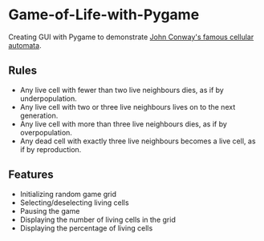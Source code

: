 # Game-of-Life-with-Pygame

Creating GUI with Pygame to demonstrate [John Conway's famous cellular automata](https://en.wikipedia.org/wiki/Conway%27s_Game_of_Life).

## Rules
* Any live cell with fewer than two live neighbours dies, as if by underpopulation.
* Any live cell with two or three live neighbours lives on to the next generation.
* Any live cell with more than three live neighbours dies, as if by overpopulation.
* Any dead cell with exactly three live neighbours becomes a live cell, as if by reproduction.

## Features
* Initializing random game grid
* Selecting/deselecting living cells
* Pausing the game
* Displaying the number of living cells in the grid
* Displaying the percentage of living cells
